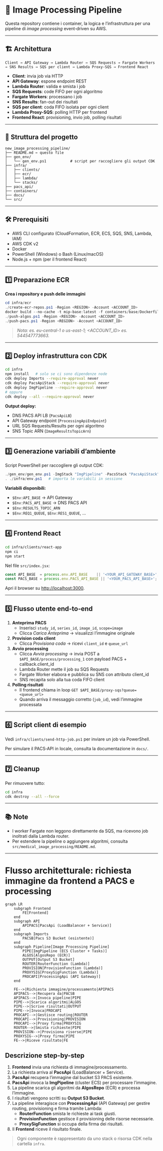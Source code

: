 # 🚀 Image Processing Pipeline

Questa repository contiene i container, la logica e l’infrastruttura per una pipeline di _image processing_ event‑driven su AWS.

---

## 🏗️ Architettura

```
Client → API Gateway → Lambda Router → SQS Requests → Fargate Workers → SNS Results → SQS per client → Lambda Proxy‑SQS → Frontend React
```

- **Client**: invia job via HTTP
- **API Gateway**: espone endpoint REST
- **Lambda Router**: valida e smista i job
- **SQS Requests**: code FIFO per ogni algoritmo
- **Fargate Workers**: processano i job
- **SNS Results**: fan-out dei risultati
- **SQS per client**: coda FIFO isolata per ogni client
- **Lambda Proxy-SQS**: polling HTTP per frontend
- **Frontend React**: provisioning, invio job, polling risultati

---

## 📁 Struttura del progetto

```
new_image_processing_pipeline/
├── README.md ← questo file
├── gen_env/
│   └── gen_env.ps1           # script per raccogliere gli output CDK
├── infra/
│   ├── clients/
│   ├── ecr/
│   ├── lambda/
│   └── stacks/
├── pacs_api/
├── containers/
├── docs/
└── src/
```

---

## 🛠️ Prerequisiti

- AWS CLI configurato (CloudFormation, ECR, ECS, SQS, SNS, Lambda, IAM)
- AWS CDK v2
- Docker
- PowerShell (Windows) o Bash (Linux/macOS)
- Node.js + npm (per il frontend React)

---

## 1️⃣ Preparazione ECR

**Crea i repository e push delle immagini**

```powershell
cd infra/ecr
./create-ecr-repos.ps1 -Region <REGION> -Account <ACCOUNT_ID>
docker build --no-cache -t mip-base:latest -f containers/base/Dockerfile . #se si vuole ripartire alla base senza cache
./push-algos.ps1 -Region <REGION> -Account <ACCOUNT_ID>
./push-pacs.ps1 -Region <REGION> -Account <ACCOUNT_ID>
```

> _Nota: <REGION> es. eu-central-1 o us-east-1; <ACCOUNT_ID> es. 544547773663._

---

## 2️⃣ Deploy infrastruttura con CDK

```bash
cd infra
npm install   # solo se ci sono dipendenze node
cdk deploy Imports --require-approval never
cdk deploy PacsApiStack --require-approval never
cdk deploy ImgPipeline --require-approval never
# oppure
cdk deploy --all --require-approval never
```

**Output deploy:**
- DNS PACS API LB (`PacsApiLB`)
- API Gateway endpoint (`ProcessingApiEndpoint`)
- URL SQS Requests/Results per ogni algoritmo
- SNS Topic ARN (`ImageResultsTopicArn`)

---

## 3️⃣ Generazione variabili d’ambiente

Script PowerShell per raccogliere gli output CDK:

```powershell
./gen_env/gen_env.ps1 -ImgStack "ImgPipeline" -PacsStack "PacsApiStack"
. ./infra/env.ps1   # importa le variabili in sessione
```

**Variabili disponibili:**
- `$Env:API_BASE`         → API Gateway
- `$Env:PACS_API_BASE`    → DNS PACS API
- `$Env:RESULTS_TOPIC_ARN`
- `$Env:REQ1_QUEUE`, `$Env:RES1_QUEUE`, ...

---

## 4️⃣ Frontend React

```bash
cd infra/clients/react-app
npm ci
npm start
```

Nel file `src/index.jsx`:
```js
const API_BASE  = process.env.API_BASE    || '<YOUR_API_GATEWAY_BASE>';
const PACS_BASE = process.env.PACS_API_BASE || '<YOUR_PACS_API_BASE>';
```
Apri il browser su [http://localhost:3000](http://localhost:3000).

---

## 5️⃣ Flusso utente end‑to‑end

1. **Anteprima PACS**
   - Inserisci `study_id`, `series_id`, `image_id`, `scope=image`
   - Clicca _Carica Anteprima_ → visualizzi l’immagine originale
2. **Provision coda client**
   - Clicca _Provisiona coda_ → ricevi `client_id` e `queue_url`
3. **Avvio processing**
   - Clicca _Avvia processing_ → invia POST a `$API_BASE/process/processing_1` con payload PACS + callback.client_id
   - Lambda Router mette il job su SQS Requests
   - Fargate Worker elabora e pubblica su SNS con attributo client_id
   - SNS recapita solo alla tua coda FIFO client
4. **Polling risultati**
   - Il frontend chiama in loop `GET $API_BASE/proxy-sqs?queue=<queue_url>`
   - Quando arriva il messaggio corretto (`job_id`), vedi l’immagine processata

---

## 6️⃣ Script client di esempio

Vedi `infra/clients/send-http-job.ps1` per inviare un job via PowerShell.

Per simulare il PACS‑API in locale, consulta la documentazione in `docs/`.

---

## 7️⃣ Cleanup

Per rimuovere tutto:
```bash
cd infra
cdk destroy --all --force
```

---

## 📚 Note
- I worker Fargate non leggono direttamente da SQS, ma ricevono job inoltrati dalla Lambda router.
- Per estendere la pipeline o aggiungere algoritmi, consulta `src/medical_image_processing/README.md`.

---

# Flusso architetturale: richiesta immagine da frontend a PACS e processing

```mermaid
graph LR
    subgraph Frontend
        FE[Frontend]
    end
    subgraph API
        APIPACS[PacsApi (LoadBalancer + Service)]
    end
    subgraph Imports
        PACSB[Pacs S3 Bucket (esistente)]
    end
    subgraph Pipeline[Image Processing Pipeline]
        PIPE[ImgPipeline (ECS Cluster + Tasks)]
        ALGOS[AlgosRepo (ECR)]
        OUTPUT[Output S3 Bucket]
        ROUTER[RouterFunction (Lambda)]
        PROVISION[ProvisionFunction (Lambda)]
        PROXYSIG[ProxySigFunction (Lambda)]
        PROCAPI[ProcessingApi (API Gateway)]
    end

    FE-->|Richiesta immagine/processamento|APIPACS
    APIPACS-->|Recupera da|PACSB
    APIPACS-->|Invoca pipeline|PIPE
    PIPE-->|Scarica algoritmi|ALGOS
    PIPE-->|Scrive risultati|OUTPUT
    PIPE-->|Invoca|PROCAPI
    PROCAPI-->|Gestisce routing|ROUTER
    PROCAPI-->|Provisioning|PROVISION
    PROCAPI-->|Proxy firma|PROXYSIG
    ROUTER-->|Smista richieste|PIPE
    PROVISION-->|Provisiona risorse|PIPE
    PROXYSIG-->|Proxy firma|PIPE
    FE-->|Riceve risultato|FE
```

## Descrizione step-by-step
1. **Frontend** invia una richiesta di immagine/processamento.
2. La richiesta arriva al **PacsApi** (LoadBalancer + Service).
3. **PacsApi** recupera l’immagine dal bucket S3 PACS esistente.
4. **PacsApi** invoca la **ImgPipeline** (cluster ECS) per processare l’immagine.
5. La pipeline scarica gli algoritmi da **AlgosRepo** (ECR) e processa l’immagine.
6. I risultati vengono scritti su **Output S3 Bucket**.
7. La pipeline interagisce con **ProcessingApi** (API Gateway) per gestire routing, provisioning e firma tramite Lambda:
   - **RouterFunction** smista le richieste ai task giusti.
   - **ProvisionFunction** gestisce il provisioning delle risorse necessarie.
   - **ProxySigFunction** si occupa della firma dei risultati.
8. Il **Frontend** riceve il risultato finale.

> Ogni componente è rappresentato da uno stack o risorsa CDK nella cartella `infra`.